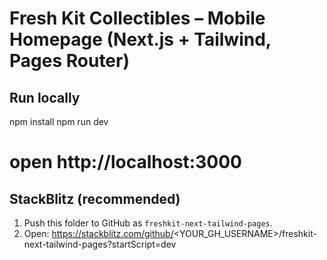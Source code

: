 # Fresh Kit Collectibles – Mobile Homepage (Next.js + Tailwind, Pages Router)

## Run locally
npm install
npm run dev
# open http://localhost:3000

## StackBlitz (recommended)
1) Push this folder to GitHub as `freshkit-next-tailwind-pages`.
2) Open:
   https://stackblitz.com/github/<YOUR_GH_USERNAME>/freshkit-next-tailwind-pages?startScript=dev
